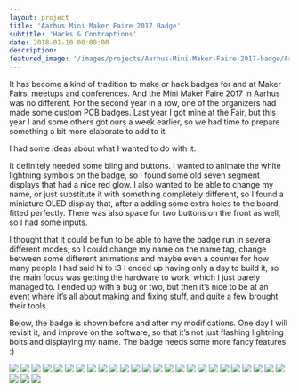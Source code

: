 ```yaml
---
layout: project
title: 'Aarhus Mini Maker Faire 2017 Badge'
subtitle: 'Hacks & Contraptions'
date: 2018-01-10 00:00:00
description: 
featured_image: '/images/projects/Aarhus-Mini-Maker-Faire-2017-badge/Aa-MMB.jpg'
---
```



It has become a kind of tradition to make or hack badges for and at Maker Fairs, meetups and conferences. And the Mini Maker Faire 2017 in Aarhus was no different. For the second year in a row, one of the organizers had made some custom PCB badges. Last year I got mine at the Fair, but this year I and some others got ours a week earlier, so we had time to prepare something a bit more elaborate to add to it.

I had some ideas about what I wanted to do with it.

It definitely needed some bling and buttons. I wanted to animate the white lightning symbols on the badge, so I found some old seven segment displays that had a nice red glow. I also wanted to be able to change my name, or just substitute it with something completely different, so I found a miniature OLED display that, after a adding some extra holes to the board, fitted perfectly. There was also space for two buttons on the front as well, so I had some inputs.

I thought that it could be fun to be able to have the badge run in several different modes, so I could change my name on the name tag, change between some different animations and maybe even a counter for how many people I had said hi to :3 I ended up having only a day to build it, so the main focus was getting the hardware to work, which I just barely managed to. I ended up with a bug or two, but then it’s nice to be at an event where it’s all about making and fixing stuff, and quite a few brought their tools.

Below, the badge is shown before and after my modifications.
One day I will revisit it, and improve on the software, so that it’s not just flashing lightning bolts and displaying my name. The badge needs some more fancy features :)


<div class="gallery" data-columns="4">
	<img src="/images/projects/Aarhus-Mini-Maker-Faire-2017-badge/JPEG/AarhusMiniMakerBadge_2017-01.jpg">
	<img src="/images/projects/Aarhus-Mini-Maker-Faire-2017-badge/JPEG/AarhusMiniMakerBadge_2017-02.jpg">
	<img src="/images/projects/Aarhus-Mini-Maker-Faire-2017-badge/JPEG/AarhusMiniMakerBadge_2017-02.jpg">
	<img src="/images/projects/Aarhus-Mini-Maker-Faire-2017-badge/JPEG/AarhusMiniMakerBadge_2017-04.jpg">
	<img src="/images/projects/Aarhus-Mini-Maker-Faire-2017-badge/JPEG/AarhusMiniMakerBadge_2017-05.jpg">
	<img src="/images/projects/Aarhus-Mini-Maker-Faire-2017-badge/JPEG/AarhusMiniMakerBadge_2017-06.jpg">
	<img src="/images/projects/Aarhus-Mini-Maker-Faire-2017-badge/JPEG/AarhusMiniMakerBadge_2017-07.jpg">
	<img src="/images/projects/Aarhus-Mini-Maker-Faire-2017-badge/JPEG/AarhusMiniMakerBadge_2017-08.jpg">
	<img src="/images/projects/Aarhus-Mini-Maker-Faire-2017-badge/JPEG/AarhusMiniMakerBadge_2017-09.jpg">
	<img src="/images/projects/Aarhus-Mini-Maker-Faire-2017-badge/JPEG/AarhusMiniMakerBadge_2017-10.jpg">
	<img src="/images/projects/Aarhus-Mini-Maker-Faire-2017-badge/JPEG/AarhusMiniMakerBadge_2017-11.jpg">
	<img src="/images/projects/Aarhus-Mini-Maker-Faire-2017-badge/JPEG/AarhusMiniMakerBadge_2017-12.jpg">
	<img src="/images/projects/Aarhus-Mini-Maker-Faire-2017-badge/JPEG/AarhusMiniMakerBadge_2017-13.jpg">
	<img src="/images/projects/Aarhus-Mini-Maker-Faire-2017-badge/JPEG/AarhusMiniMakerBadge_2017-14.jpg">
	<img src="/images/projects/Aarhus-Mini-Maker-Faire-2017-badge/JPEG/AarhusMiniMakerBadge_2017-15.jpg">
	<img src="/images/projects/Aarhus-Mini-Maker-Faire-2017-badge/JPEG/AarhusMiniMakerBadge_2017-16.jpg">
	<img src="/images/projects/Aarhus-Mini-Maker-Faire-2017-badge/JPEG/AarhusMiniMakerBadge_2017-17.jpg">
	<img src="/images/projects/Aarhus-Mini-Maker-Faire-2017-badge/JPEG/AarhusMiniMakerBadge_2017-18.jpg">
	<img src="/images/projects/Aarhus-Mini-Maker-Faire-2017-badge/JPEG/AarhusMiniMakerBadge_2017-19.jpg">
	<img src="/images/projects/Aarhus-Mini-Maker-Faire-2017-badge/JPEG/AarhusMiniMakerBadge_2017-20.jpg">
	<img src="/images/projects/Aarhus-Mini-Maker-Faire-2017-badge/JPEG/AarhusMiniMakerBadge_2017-21.jpg">
	<img src="/images/projects/Aarhus-Mini-Maker-Faire-2017-badge/JPEG/AarhusMiniMakerBadge_2017-22.jpg">
	<img src="/images/projects/Aarhus-Mini-Maker-Faire-2017-badge/JPEG/AarhusMiniMakerBadge_2017-23.jpg">
	<img src="/images/projects/Aarhus-Mini-Maker-Faire-2017-badge/JPEG/AarhusMiniMakerBadge_2017-24.jpg">
	<img src="/images/projects/Aarhus-Mini-Maker-Faire-2017-badge/JPEG/AarhusMiniMakerBadge_2017-25.jpg">
	<img src="/images/projects/Aarhus-Mini-Maker-Faire-2017-badge/JPEG/AarhusMiniMakerBadge_2017-26.jpg">
	<img src="/images/projects/Aarhus-Mini-Maker-Faire-2017-badge/JPEG/AarhusMiniMakerBadge_2017-27.jpg">
	<img src="/images/projects/Aarhus-Mini-Maker-Faire-2017-badge/JPEG/AarhusMiniMakerBadge_2017-28.jpg">

</div>
